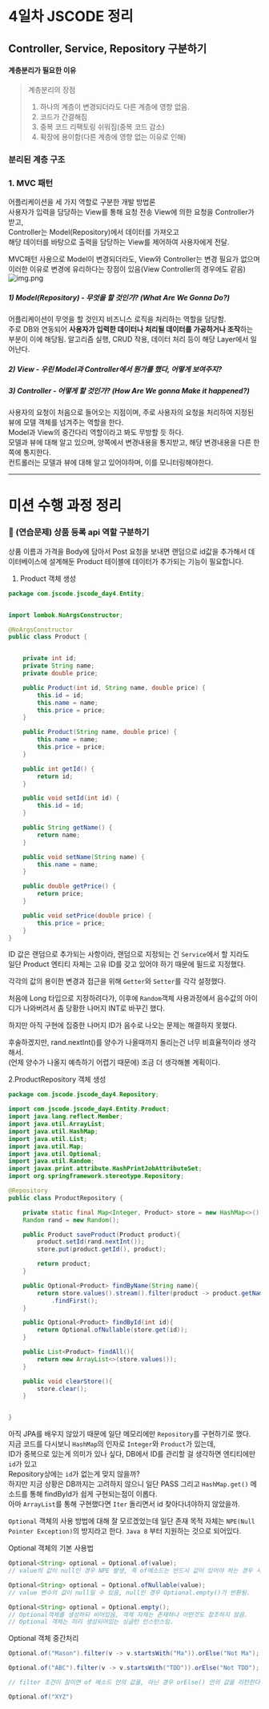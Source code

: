 # 4일차 JSCODE 정리

## Controller, Service, Repository 구분하기

#### 계층분리가 필요한 이유
> 계층분리의 장점
> 1. 하나의 계층이 변경되더라도 다른 계층에 영향 없음.
> 2. 코드가 간결해짐
> 3. 중복 코드 리팩토링 쉬워짐(중복 코드 감소)
> 4. 확장에 용이함(다른 계층에 영향 없는 이유로 인해)
> 

### 분리된 계층 구조

### 1. MVC 패턴
어플리케이션을 세 가지 역할로 구분한 개발 방법론  
사용자가 입력을 담당하는 View를 통해 요청 전송
View에 의한 요청을 Controller가 받고,  
Controller는 Model(Repository)에서 데이터를 가져오고  
해당 데이터를 바탕으로 출력을 담당하는 View를 제어하여 사용자에게 전달.

MVC패턴 사용으로 Model이 변경되더라도, View와 Controller는 변경 필요가 없으며  
이러한 이유로 변경에 유리하다는 장점이 있음(View Controller의 경우에도 같음)
![img.png](img.png)

##### 1) Model(Repository) - 무엇을 할 것인가? (What Are We Gonna Do?)
어플리케이션이 무엇을 할 것인지 비즈니스 로직을 처리하는 역할을 담당함.  
주로 DB와 연동되어 **사용자가 입력한 데이터나 처리될 데이터를 가공하거나 조작**하는 부분이 이에 해당됨.
알고리즘 실행, CRUD 작용, 데이터 처리 등이 해당 Layer에서 일어난다.

##### 2) View - 우린 Model과 Controller에서 뭔가를 했다, 어떻게 보여주지?

##### 3) Controller - 어떻게 할 것인가? (How Are We gonna Make it happened?)
사용자의 요청이 처음으로 들어오는 지점이며, 주로 사용자의 요청을 처리하여 지정된 뷰에 모델 객체를 넘겨주는 역할을 한다.   
Model과 View의 중간다리 역할이라고 봐도 무방할 듯 하다.  
모델과 뷰에 대해 알고 있으며, 양쪽에서 변경내용을 통지받고, 해당 변경내용을 다른 한쪽에 통지한다.  
컨트롤러는 모델과 뷰에 대해 알고 있어야하며, 이를 모니터링해야한다.

---

# 미션 수행 과정 정리

### 📖 (연습문제) 상품 등록 api 역할 구분하기

상품 이름과 가격을 Body에 담아서 Post 요청을 보내면 랜덤으로 id값을 추가해서 데이터베이스에 설계해둔 Product 테이블에 데이터가 추가되는 기능이 필요합니다.

1. Product 객체 생성
```java
package com.jscode.jscode_day4.Entity;


import lombok.NoArgsConstructor;

@NoArgsConstructor
public class Product {


    private int id;
    private String name;
    private double price;

    public Product(int id, String name, double price) {
        this.id = id;
        this.name = name;
        this.price = price;
    }

    public Product(String name, double price) {
        this.name = name;
        this.price = price;
    }

    public int getId() {
        return id;
    }

    public void setId(int id) {
        this.id = id;
    }

    public String getName() {
        return name;
    }

    public void setName(String name) {
        this.name = name;
    }

    public double getPrice() {
        return price;
    }

    public void setPrice(double price) {
        this.price = price;
    }
}

```

ID 값은 랜덤으로 추가되는 사항이라, 랜덤으로 지정되는 건 ```Service```에서 할 지라도  
일단 Product 엔티티 자체는 고유 ID를 갖고 있어야 하기 때문에 필드로 지정했다.  

각각의 값의 용이한 변경과 접근을 위해 ```Getter```와 ```Setter```를 각각 설정했다.

처음에 Long 타입으로 지정하려다가, 이후에 ```Random```객체 사용과정에서 음수값의 아이디가 나와버려서 좀 당황한 나머지 INT로 바꾸긴 했다.  

하지만 아직 구현에 집중한 나머지 ID가 음수로 나오는 문제는 해결하지 못했다.

후술하겠지만, rand.nextInt()를 양수가 나올때까지 돌리는건 너무 비효율적이라 생각해서.  
(언제 양수가 나올지 예측하기 어렵기 때문에) 조금 더 생각해볼 계획이다.


2.ProductRepository 객체 생성
```java
package com.jscode.jscode_day4.Repository;

import com.jscode.jscode_day4.Entity.Product;
import java.lang.reflect.Member;
import java.util.ArrayList;
import java.util.HashMap;
import java.util.List;
import java.util.Map;
import java.util.Optional;
import java.util.Random;
import javax.print.attribute.HashPrintJobAttributeSet;
import org.springframework.stereotype.Repository;

@Repository
public class ProductRepository {

    private static final Map<Integer, Product> store = new HashMap<>();
    Random rand = new Random();

    public Product saveProduct(Product product){
        product.setId(rand.nextInt());
        store.put(product.getId(), product);

        return product;
    }

    public Optional<Product> findByName(String name){
        return store.values().stream().filter(product -> product.getName().equals(name))
            .findFirst();
    }

    public Optional<Product> findById(int id){
        return Optional.ofNullable(store.get(id));
    }

    public List<Product> findAll(){
        return new ArrayList<>(store.values());
    }

    public void clearStore(){
        store.clear();
    }


}
```

아직 JPA를 배우지 않았기 때문에 일단 메모리에만 ```Repository```를 구현하기로 했다.  
지금 코드를 다시보니 ```HashMap```의 인자로 ```Integer```와 ```Product```가 있는데,  
ID가 중복으로 있는게 의미가 있나 싶다, DB에서 ID를 관리할 걸 생각하면 엔티티에만 ```id```가 있고  
Repository상에는 ```id```가 없는게 맞지 않을까?  
하지만 지금 상황은 DB까지는 고려하지 않으니 일단 PASS 그리고 ```HashMap.get()``` 메소드를 통해 findById가 쉽게 구현되는점이 이롭다.  
아마 ```ArrayList```를 통해 구현했다면 ```Iter``` 돌리면서 id 찾아다녀야하지 않았을까.

```Optional``` 객체의 사용 방법에 대해 잘 모르겠었는데
일단 존재 목적 자체는 ```NPE(Null Pointer Exception)```의 방지라고 한다.
```Java 8``` 부터 지원하는 것으로 되어있다.

Optional 객체의 기본 사용법
```java
Optional<String> optional = Optional.of(value);
// value의 값이 null인 경우 NPE 발생, 즉 of메소드는 반드시 값이 있어야 하는 경우 사용

Optional<String> optional = Optional.ofNullable(value);
// value 변수의 값이 null일 수 있음, null인 경우 Optional.empty()가 반환됨.

Optional<String> optional = Optional.empty();
// Optional객체를 생성하되 비어있음, 객체 자체는 존재하나 어떤것도 참조하지 않음.
// Optional 객체는 미리 생성되어있는 싱글턴 인스턴스임.
```

Optional 객체 중간처리
```java
Optional.of("Mason").filter(v -> v.startsWith("Ma")).orElse("Not Ma");

Optional.of("ABC").filter(v -> v.startsWith("TDD")).orElse("Not TDD");

// filter 조건이 참이면 of 메소드 안의 값을, 아닌 경우 orElse() 안의 값을 리턴한다.

Optional.of("XYZ")
```

